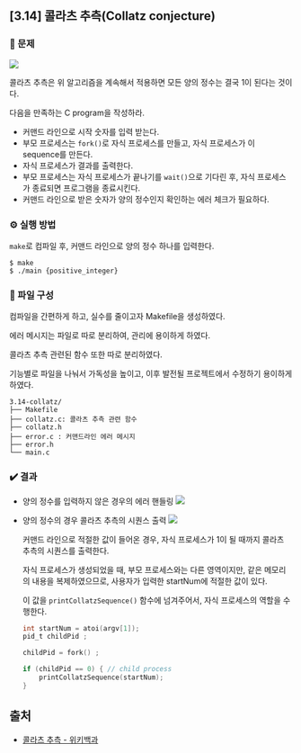 
## \[3.14] 콜라츠 추측(Collatz conjecture)

### 📝 문제 

![](https://i.imgur.com/iVyh7Z9.png)

콜라츠 추측은 위 알고리즘을 계속해서 적용하면 모든 양의 정수는 결국 1이 된다는 것이다.

다음을 만족하는 C program을 작성하라.

- 커맨드 라인으로 시작 숫자를 입력 받는다.
- 부모 프로세스는 `fork()`로 자식 프로세스를 만들고, 자식 프로세스가 이 sequence를 만든다.
- 자식 프로세스가 결과를 출력한다.
- 부모 프로세스는 자식 프로세스가 끝나기를 `wait()`으로 기다린 후, 자식 프로세스가 종료되면 프로그램을 종료시킨다. 
- 커맨드 라인으로 받은 숫자가 양의 정수인지 확인하는 에러 체크가 필요하다.

### ⚙️ 실행 방법

`make`로 컴파일 후, 커맨드 라인으로 양의 정수 하나를 입력한다.

```
$ make
$ ./main {positive_integer}
```

### 📂 파일 구성

컴파일을 간편하게 하고, 실수를 줄이고자 Makefile을 생성하였다.

에러 메시지는 파일로 따로 분리하여, 관리에 용이하게 하였다.

콜라츠 추측 관련된 함수 또한 따로 분리하였다. 

기능별로 파일을 나눠서 가독성을 높이고, 이후 발전될 프로젝트에서 수정하기 용이하게 하였다.


```
3.14-collatz/
├── Makefile
├── collatz.c: 콜라츠 추측 관련 함수 
├── collatz.h
├── error.c	: 커맨드라인 에러 메시지 
├── error.h
└── main.c	
```

### ✔️ 결과 

- 양의 정수를 입력하지 않은 경우의 에러 핸들링
	![](https://i.imgur.com/BPDegdZ.png)

- 양의 정수의 경우 콜라츠 추측의 시퀀스 출력
	![](https://i.imgur.com/C4kIto9.png)

	커맨드 라인으로 적절한 값이 들어온 경우, 자식 프로세스가 1이 될 때까지 콜라츠 추측의 시퀀스를 출력한다.
	
	자식 프로세스가 생성되었을 때, 부모 프로세스와는 다른 영역이지만, 같은 메모리의 내용을 복제하였으므로, 사용자가 입력한 startNum에 적절한 값이 있다. 
	
	이 값을 `printCollatzSequence()` 함수에 넘겨주어서, 자식 프로세스의 역할을 수행한다.

	```c
	int startNum = atoi(argv[1]);
	pid_t childPid ;

	childPid = fork() ;

	if (childPid == 0) { // child process
		printCollatzSequence(startNum);
	}
	```



## 출처
- [콜라츠 추측 - 위키백과](https://ko.wikipedia.org/wiki/%EC%BD%9C%EB%9D%BC%EC%B8%A0_%EC%B6%94%EC%B8%A1)
